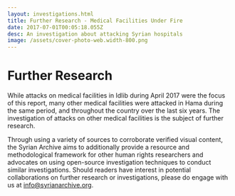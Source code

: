 ```yaml
---
layout: investigations.html
title: Further Research - Medical Facilities Under Fire
date: 2017-07-01T00:05:18.055Z
desc: An investigation about attacking Syrian hospitals
image: /assets/cover-photo-web.width-800.png
---
```

# Further Research

While attacks on medical facilities in Idlib during April 2017 were the focus of this report, many other medical facilities were attacked in Hama during the same period, and throughout the country over the last six years. The investigation of attacks on other medical facilities is the subject of further research.

Through using a variety of sources to corroborate verified visual content, the Syrian Archive aims to additionally provide a resource and methodological framework for other human rights researchers and advocates on using open-source investigation techniques to conduct similar investigations. Should readers have interest in potential collaborations on further research or investigations, please do engage with us at info@syrianarchive.org.
